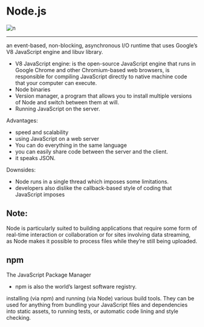 # Node.js 

![n](https://codesealer.com/wp-content/uploads/2020/10/rest-api-code-main.png)

__________________________________________________

an event-based, non-blocking, asynchronous I/O runtime that uses Google’s V8 JavaScript engine and libuv library.
-	V8 JavaScript engine:
is the open-source JavaScript engine that runs in Google Chrome and other Chromium-based web browsers, is responsible for compiling JavaScript directly to native machine code that your computer can execute.
-	Node binaries 
-	 Version manager, a program that allows you to install multiple versions of Node and switch between them at will.
-	Running JavaScript on the server.

Advantages:
-	 speed and scalability
-	 using JavaScript on a web server
-	You can do everything in the same language
-	 you can easily share code between the server and the client.
-	it speaks JSON. 


Downsides:
-	Node runs in a single thread which imposes some limitations.
-	 developers also dislike the callback-based style of coding that JavaScript imposes

## Note: 
Node is particularly suited to building applications that require some form of real-time interaction or collaboration or for sites involving data streaming, as Node makes it possible to process files while they’re still being uploaded. 

## npm 
The JavaScript Package Manager
-	npm is also the world’s largest software registry.

 installing (via npm) and running (via Node) various build tools. 
They can be used for anything from bundling your JavaScript files and dependencies into static assets, to running tests, or automatic code lining and style checking.





